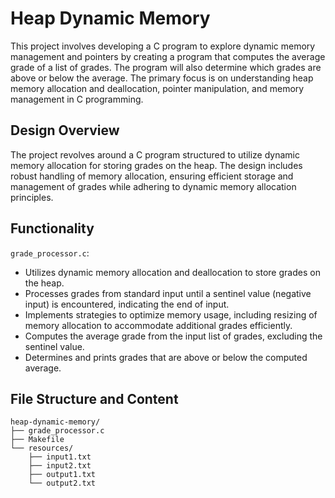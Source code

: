 # Heap Dynamic Memory
This project involves developing a C program to explore dynamic memory management and pointers by creating a program that computes the average grade of a list of grades. The program will also determine which grades are above or below the average. The primary focus is on understanding heap memory allocation and deallocation, pointer manipulation, and memory management in C programming.

## Design Overview
The project revolves around a C program structured to utilize dynamic memory allocation for storing grades on the heap. The design includes robust handling of memory allocation, ensuring efficient storage and management of grades while adhering to dynamic memory allocation principles.

## Functionality
`grade_processor.c`:
- Utilizes dynamic memory allocation and deallocation to store grades on the heap.
- Processes grades from standard input until a sentinel value (negative input) is encountered, indicating the end of input.
- Implements strategies to optimize memory usage, including resizing of memory allocation to accommodate additional grades efficiently.
- Computes the average grade from the input list of grades, excluding the sentinel value.
- Determines and prints grades that are above or below the computed average.

## File Structure and Content
```
heap-dynamic-memory/
├── grade_processor.c
├── Makefile
└── resources/
    ├── input1.txt
    ├── input2.txt
    ├── output1.txt
    └── output2.txt
```

